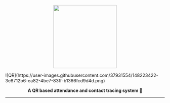 <p align="center"> <img height="200px" src="https://user-images.githubusercontent.com/37931554/148223422-3e8712b6-ea82-4be7-83ff-b1366fcd9d4d.png
"/> </p>
![QR](https://user-images.githubusercontent.com/37931554/148223422-3e8712b6-ea82-4be7-83ff-b1366fcd9d4d.png)
<p align="center">
  <strong>A QR based attendance and contact tracing system 📱</strong>
</p>

---
